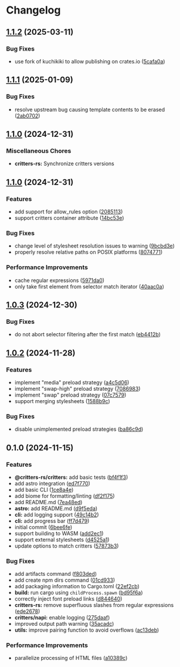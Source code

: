 # Changelog

## [1.1.2](https://github.com/michaelhthomas/critters-rs/compare/critters-rs-v1.1.1...critters-rs-v1.1.2) (2025-03-11)


### Bug Fixes

* use fork of kuchikiki to allow publishing on crates.io ([5cafa0a](https://github.com/michaelhthomas/critters-rs/commit/5cafa0a599de6f7836101d54b64fa01b92ad181a))

## [1.1.1](https://github.com/michaelhthomas/critters-rs/compare/critters-rs-v1.1.0...critters-rs-v1.1.1) (2025-01-09)


### Bug Fixes

* resolve upstream bug causing template contents to be erased ([2ab0702](https://github.com/michaelhthomas/critters-rs/commit/2ab0702178ca6b9bfa5c4afe1874c510dcd82b5f))

## [1.1.0](https://github.com/michaelhthomas/critters-rs/compare/critters-rs-v1.1.0...critters-rs-v1.1.0) (2024-12-31)


### Miscellaneous Chores

* **critters-rs:** Synchronize critters versions

## [1.1.0](https://github.com/michaelhthomas/critters-rs/compare/critters-rs-v1.0.3...critters-rs-v1.1.0) (2024-12-31)


### Features

* add support for allow_rules option ([2085113](https://github.com/michaelhthomas/critters-rs/commit/20851131776909c610e0fe740486e053a500d550))
* support critters container attribute ([14bc53e](https://github.com/michaelhthomas/critters-rs/commit/14bc53e50a8e5a2d8854f9847e2b75dbd3e5ef62))


### Bug Fixes

* change level of stylesheet resolution issues to warning ([9bcbd3e](https://github.com/michaelhthomas/critters-rs/commit/9bcbd3eb648de7482150b9f77e71dc4d254f65a5))
* properly resolve relative paths on POSIX platforms ([8074771](https://github.com/michaelhthomas/critters-rs/commit/807477199aac257ffda9968c26a60048b8b7fd62))


### Performance Improvements

* cache regular expressions ([5971da0](https://github.com/michaelhthomas/critters-rs/commit/5971da093188f6b8d174fe2929cffe88d3079e90))
* only take first element from selector match iterator ([40aac0a](https://github.com/michaelhthomas/critters-rs/commit/40aac0ab7759c7718726be18703ee91f42bbf4d8))

## [1.0.3](https://github.com/michaelhthomas/critters-rs/compare/critters-rs-v1.0.2...critters-rs-v1.0.3) (2024-12-30)


### Bug Fixes

* do not abort selector filtering after the first match ([eb4412b](https://github.com/michaelhthomas/critters-rs/commit/eb4412bcbd5b42fbb401d389b2ae1f48f1d81389))

## [1.0.2](https://github.com/michaelhthomas/critters-rs/compare/critters-rs-v0.1.0...critters-rs-v1.0.2) (2024-11-28)


### Features

* implement "media" preload strategy ([a4c5d06](https://github.com/michaelhthomas/critters-rs/commit/a4c5d063cd7c3bcb1992c3f038f996ccdb471d4b))
* implement "swap-high" preload strategy ([7086983](https://github.com/michaelhthomas/critters-rs/commit/7086983165ff3a49544c8c028193b0832652dc36))
* implement "swap" preload strategy ([07c7579](https://github.com/michaelhthomas/critters-rs/commit/07c75796a387f82d6269c91d75ceac2b8179b058))
* support merging stylesheets ([1588b9c](https://github.com/michaelhthomas/critters-rs/commit/1588b9c81dbf499ade82348febb7561e09af8ebf))


### Bug Fixes

* disable unimplemented preload strategies ([ba86c9d](https://github.com/michaelhthomas/critters-rs/commit/ba86c9d59bf5813c3f73d65c1d3385c95766efa3))

## 0.1.0 (2024-11-15)


### Features

* **@critters-rs/critters:** add basic tests ([bf4f1f3](https://github.com/michaelhthomas/critters-rs/commit/bf4f1f330dfe39f3a31e55385aaa2590f021eeea))
* add astro integration ([ed7f770](https://github.com/michaelhthomas/critters-rs/commit/ed7f770ce4f3130b1eb791466d0a5b41b9181622))
* add basic CLI ([1ce8a4e](https://github.com/michaelhthomas/critters-rs/commit/1ce8a4e3d3de5f1b352310773f35d05861180e31))
* add biome for formatting/linting ([df2f175](https://github.com/michaelhthomas/critters-rs/commit/df2f1754df12c1e6d671751b94600d372bc61768))
* add README.md ([7ea48ed](https://github.com/michaelhthomas/critters-rs/commit/7ea48ed78fea0e6fb34a307d803744bab662745a))
* **astro:** add README.md ([d9f5eda](https://github.com/michaelhthomas/critters-rs/commit/d9f5eda600d5967bddcacac9f4896d14f57c3ff6))
* **cli:** add logging support ([49c14b2](https://github.com/michaelhthomas/critters-rs/commit/49c14b2c9075b6b4a1c8e5dc4a075c3183992c9f))
* **cli:** add progress bar ([ff7d479](https://github.com/michaelhthomas/critters-rs/commit/ff7d47968cc943e6aba28a8945e186118eb7f46e))
* initial commit ([6bee6fe](https://github.com/michaelhthomas/critters-rs/commit/6bee6fe889ba7a836f7e3dffa8b72cd7858f5ecc))
* support building to WASM ([add2ec1](https://github.com/michaelhthomas/critters-rs/commit/add2ec10e688dd43e07312956659e40e9693226c))
* support external stylesheets ([d4525a1](https://github.com/michaelhthomas/critters-rs/commit/d4525a1ae2c4473ebf8cad578ddaf54afab5521f))
* update options to match critters ([57873b3](https://github.com/michaelhthomas/critters-rs/commit/57873b3c8e30b66c0328ffc5afebbdcf069fb6fc))


### Bug Fixes

* add artifacts command ([f803ded](https://github.com/michaelhthomas/critters-rs/commit/f803dedc0de2b41fba50cb739591f6b324ab2c07))
* add create npm dirs command ([01cd933](https://github.com/michaelhthomas/critters-rs/commit/01cd93357f3b0f7f4fe44e2b5d78794aca812a43))
* add packaging information to Cargo.toml ([22ef2cb](https://github.com/michaelhthomas/critters-rs/commit/22ef2cbbeb3068fcf1176e9ea3dc03b1015b1649))
* **build:** run cargo using `childProcess.spawn` ([bd95f6a](https://github.com/michaelhthomas/critters-rs/commit/bd95f6a108ca95a63fa973e9dd4fb54db9310f77))
* correctly inject font preload links ([d844640](https://github.com/michaelhthomas/critters-rs/commit/d844640c03c7eec58ee99c59add4e6c4b0ce6432))
* **critters-rs:** remove superfluous slashes from regular expressions ([ede2678](https://github.com/michaelhthomas/critters-rs/commit/ede2678a78ce581341f6ae6b24b9a4ea8e690570))
* **critters/napi:** enable logging ([275daaf](https://github.com/michaelhthomas/critters-rs/commit/275daafa2eb82c5b579e59b810a155e8b2a672ad))
* improved output path warning ([35acadc](https://github.com/michaelhthomas/critters-rs/commit/35acadc8820fb0d308a2349f0a9aca02b537f2e0))
* **utils:** improve pairing function to avoid overflows ([ac13deb](https://github.com/michaelhthomas/critters-rs/commit/ac13deb211d268f0a364b0b03303aef6d8811283))


### Performance Improvements

* parallelize processing of HTML files ([a10389c](https://github.com/michaelhthomas/critters-rs/commit/a10389ce5a13dd89fe6e5b790051524bad7b3338))

